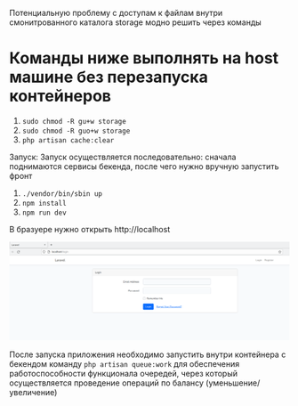 Потенциальную проблему с доступам к файлам внутри смонитрованного каталога storage модно решить через команды

<h1>Команды ниже выполнять на host машине без перезапуска контейнеров</h1>

1) `sudo chmod -R gu+w storage`
2) `sudo chmod -R guo+w storage`
3) `php artisan cache:clear`

Запуск:
Запуск осуществляется последовательно: сначала поднимаются сервисы бекенда,
после чего нужно вручную запустить фронт
1) `./vendor/bin/sbin up`
2) `npm install`
3) `npm run dev`

В бразуере нужно открыть http://localhost

![img.png](img.png)

После запуска приложения необходимо запустить внутри контейнера с бекендом команду `php artisan queue:work` для обеспечения работоспособности функционала очередей, через который осуществляется проведение 
операций по балансу (уменьшение/увеличение)

